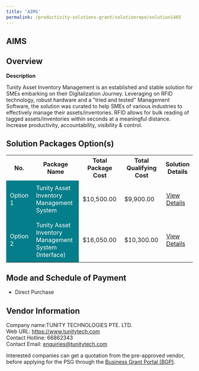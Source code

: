 ```yaml
---
title: 'AIMS'
permalink: /productivity-solutions-grant/solutionrepo/solution1465
---
```


## AIMS

## Overview

**Description**

Tunity Asset Inventory Management is an established and stable solution for SMEs embarking on their Digitalization Journey. Leveraging on RFID technology, robust hardware and a "tried and tested" Management Software, the solution was curated to help SMEs of various industries to effectively manage their assets/inventories. RFID allows for bulk reading of tagged assets/inventories within seconds at a meaningful distance. Increase productivity, accountability, visibility & control.

## Solution Packages Option(s)

<table>
<tr>
<th><b>No.</b></th>
<th><b>Package Name</b></th>
<th><b>Total Package Cost</b></th>
<th><b>Total Qualifying Cost</b></th>
<th><b>Solution Details</b></th>
</tr>
<tr>
<td style='padding: 10px; background-color: #037E8A; color: #FFFFFF;'>Option 1</td>
<td style='padding: 10px; background-color: #037E8A; color: #FFFFFF;'>Tunity Asset Inventory Management System</td>
<td style='padding: 10px;'>$10,500.00</td>
<td style='padding: 10px;'>$9,900.00</td>
<td style='padding: 10px;'><a href='/images/psg/Tunity_Desensitised_Annex_3_Part_1.pdf' target='_blank'>View Details</a></td>
</tr>
<tr>
<td style='padding: 10px; background-color: #037E8A; color: #FFFFFF;'>Option 2</td>
<td style='padding: 10px; background-color: #037E8A; color: #FFFFFF;'>Tunity Asset Inventory Management System (Interface)</td>
<td style='padding: 10px;'>$16,050.00</td>
<td style='padding: 10px;'>$10,300.00</td>
<td style='padding: 10px;'><a href='/images/psg/Tunity_Desensitised_Annex_3_Part_2.pdf' target='_blank'>View Details</a></td>
</tr>
</table>

## Mode and Schedule of Payment

 - Direct Purchase

## Vendor Information

 Company name:TUNITY TECHNOLOGIES PTE. LTD.<br>Web URL: https://www.tunitytech.com <br>Contact Hotline: 66862343 <br>Contact Email: enquiries@tunitytech.com 

Interested companies can get a quotation from the pre-approved vendor, before applying for the PSG through the <a href='https://www.businessgrants.gov.sg/' target='_blank' rel='noopener'>Business Grant Portal (BGP)</a>.

<script src="/jquery/resize-tables.js"></script>
